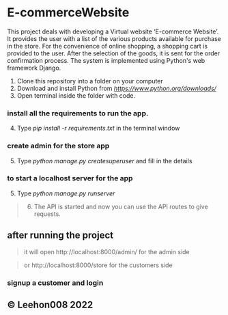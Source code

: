 # E-commerceWebsite
This project deals with developing a Virtual website ‘E-commerce Website’. It provides the user with a list of the various products available for purchase in the store. For the convenience of online shopping, a shopping cart is provided to the user. After the selection of the goods, it is sent for the order confirmation process. The system is implemented using Python's web framework Django.

1. Clone this repository into a folder on your computer
2. Download and install Python from *https://www.python.org/downloads/*
3. Open terminal inside the folder with code.

### install all the requirements to run the app.
4. Type *pip install -r requirements.txt* in the terminal window

### create admin for the store app
5. Type *python manage.py createsuperuser* and fill in the details

### to start a localhost server for the app
5. Type *python manage.py runserver*
> 6. The API is started and now you can use the API routes to give requests.

## after running the project
> it will open http://localhost:8000/admin/ for the admin side

> or http://localhost:8000/store for the customers side

### signup a customer and login 

## &copy; Leehon008 2022 
